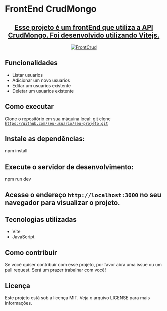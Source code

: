 <h1>FrontEnd CrudMongo</h1>

  
<div align="center">
  <a href="https://vite-xi-three.vercel.app//">
    <h2>Esse projeto é um frontEnd que utiliza a API CrudMongo. Foi desenvolvido utilizando Vitejs.</h2>
    <img src="https://img.shields.io/badge/Front-Curd-orange" alt="FrontCrud" />
  </a>
</div>

<h2>Funcionalidades</h2>

<ul>
  <li>Listar usuarios</li>
  <li>Adicionar um novo usuarios</li>
  <li>Editar um usuarios existente</li>
  <li>Deletar um usuarios existente</li>
</ul>



<h2>Como executar</h2>

Clone o repositório em sua máquina local:
git clone<code> https://github.com/seu-usuario/seu-projeto.git</code>

<h2>Instale as dependências:</h2>

npm install

<h2>Execute o servidor de desenvolvimento:</h2>

npm run dev

<h2>Acesse o endereço <code>http://localhost:3000</code> no seu navegador para visualizar o projeto.</h2>

<h2>Tecnologias utilizadas</h2>
<ul>
  <li>Vite</li>
  <li>JavaScript</li>
</ul>

<h2>Como contribuir</h2>
Se você quiser contribuir com esse projeto, por favor abra uma issue ou um pull request. Será um prazer trabalhar com você!

<h2>Licença</h2>
Este projeto está sob a licença MIT. Veja o arquivo LICENSE para mais informações.
